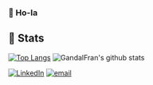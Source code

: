 ### 👋 Ho-la

   
<!--
**xchgre/xchgre** is a ✨ _special_ ✨ repository because its `README.md` (this file) appears on your GitHub profile.

Here are some ideas to get you started:

- 🔭 I’m currently working on ...
- 🌱 I’m currently learning ...
- 👯 I’m looking to collaborate on ...
- 🤔 I’m looking for help with ...
- 💬 Ask me about ...
- 📫 How to reach me: ...
- 😄 Pronouns: ...
- ⚡ Fun fact: ...
-->


## 🌱 Stats
  [![Top Langs](https://github-readme-stats.vercel.app/api/top-langs/?username=dabm-git&layout=compact&hide=Ada,Makefile&langs_count=20)](https://github.com/anuraghazra/github-readme-stats)
  ![GandalFran's github stats](https://github-readme-stats.vercel.app/api?username=dabm-git&count_private=true)

<a href="https://www.linkedin.com/in/david-berrocal-17b236177/?locale=en_US"><img alt="LinkedIn" src="https://img.shields.io/badge/linkedin-%230077B5.svg?&style=for-the-badge&logo=linkedin&logoColor=white"></a>
<a href="mailto:dabm@usal.es"><img alt="email" src="https://img.shields.io/badge/gmail-%23D14836.svg?&style=for-the-badge&logo=gmail&logoColor=white"></a>
